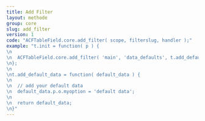 ```yaml
---
title: Add Filter
layout: methode
group: core
slug: add_filter
version: 1
code: "ACFTableField.core.add_filter( scope, filterslug, handler );"
example: "t.init = function( p ) {
\n
\n	ACFTableField.core.add_filter( 'main', 'data_defaults', t.add_default_data );
\n};
\n
\nt.add_default_data = function( default_data ) {
\n
\n	// add your default data
\n	default_data.p.o.myoption = 'default data';
\n
\n	return default_data;
\n}"
---
```

